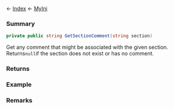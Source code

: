 ← [Index](Api-Index) ← [MyIni](VRage.Game.ModAPI.Ingame.Utilities.MyIni)

### Summary

```csharp
private public string GetSectionComment(string section)
```

Get any comment that might be associated with the given section. Returns`null`if the section does not exist or has no comment.

### Returns



### Example

### Remarks

